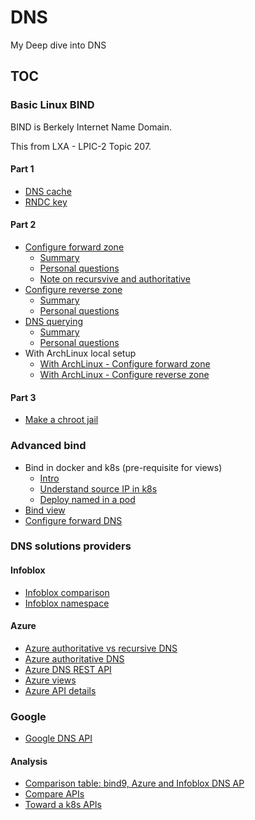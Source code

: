 # DNS

My Deep dive into DNS

## TOC
 
### Basic Linux BIND 

BIND is Berkely Internet Name Domain.

This from LXA - LPIC-2 Topic 207.

#### Part 1

- [DNS cache](1-basic-bind-lxa/p1-1-dns-cache.md)
- [RNDC key](1-basic-bind-lxa/p1-2-rndc-key.md)

#### Part 2

- [Configure forward zone](1-basic-bind-lxa/p2-1-configure-forward-zone.md)
    - [Summary](1-basic-bind-lxa/p2-1-summary-configure-forward-zone.md)
    - [Personal questions](1-basic-bind-lxa/p2-1-xx-questions.md)
    - [Note on recursvive and authoritative](1-basic-bind-lxa/p2-1-zz-note-on-recursive-and-authoritative-dns.md)
- [Configure reverse zone](1-basic-bind-lxa/p2-2-configure-reverse-zone.md)
    - [Summary](1-basic-bind-lxa/with-archlinux-p2-2-summary-configure-reverse-zone.md)
    - [Personal questions](1-basic-bind-lxa/p2-2-xx-questions.md)
- [DNS querying](1-basic-bind-lxa/p2-3-DNS-querying.md)
    - [Summary](1-basic-bind-lxa/p2-3-summary-DNS-querying.md)
    - [Personal questions](1-basic-bind-lxa/p2-3-xx-questions.md)
- With ArchLinux local setup
    - [With ArchLinux - Configure forward zone](1-basic-bind-lxa/with-archlinux-p2-1-summary-configure-forward-zone.md)
    - [With ArchLinux - Configure reverse zone](1-basic-bind-lxa/with-archlinux-p2-2-summary-configure-reverse-zone.md)  
#### Part 3

- [Make a chroot jail](1-basic-bind-lxa/p3-1-chroot-jail.md)


### Advanced bind

- Bind in docker and k8s (pre-requisite for views)
    - [Intro](2-advanced-bind-bind-in-docker-and-kubernetes/1-intro.md)
    - [Understand source IP in k8s](2-advanced-bind-bind-in-docker-and-kubernetes/2-understand-source-ip-in-k8s.md)
    - [Deploy named in a pod](2-advanced-bind-bind-in-docker-and-kubernetes/3-deploy-named-in-a-pod.md)  
- [Bind view](2-advanced-bind-bind-views/bind-views.md)
- [Configure forward DNS](2-advanced-bind-bind-forwarders/dns-forwarding.md)

### DNS solutions providers

#### Infoblox

- [Infoblox comparison](3-DNS-solution-providers/1-Infoblox/2-Infoblox-parallel-question-with-bind.md)
- [Infoblox namespace](3-DNS-solution-providers/1-Infoblox/3-Infoblox-namespace.md)

#### Azure

- [Azure authoritative vs recursive DNS](3-DNS-solution-providers/2-Azure-DNS/1-Azure-authoritative-vs-recursive-dns.md)
- [Azure authoritative DNS](3-DNS-solution-providers/2-Azure-DNS/2-Azure-authoritative-DNS.md)
- [Azure DNS REST API](3-DNS-solution-providers/2-Azure-DNS/3-Azure-rest-api.md)
- [Azure views](3-DNS-solution-providers/2-Azure-DNS/4-Azure-views.md)
- [Azure API details](3-DNS-solution-providers/2-Azure-DNS/5-azure-api-details.md)

### Google

- [Google DNS API](3-DNS-solution-providers/3-Google-DNS/1-Google-DNS.md)

#### Analysis

- [Comparison table: bind9, Azure and Infoblox DNS AP ](4-Analysis/1-comparison-table.md)
- [Compare APIs](4-Analysis/2-compare-apis.md)
- [Toward a k8s APIs](4-Analysis/3-towards-a-k8s-like-api.md)
